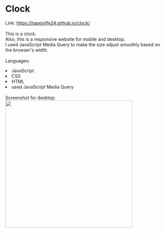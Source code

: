 # Clock 


Link: https://happylife24.github.io/clock/
<br>
<br>
This is a clock.
<br>
Also, this is a responsive website for mobile and desktop.
<br>
I used JavaScript Media Query to make the size adjust smoothly based on the browser's width.
<br>
<br>
Languages:
<li>JavaScript</li>
<li>CSS</li>
<li>HTML</li>
<li>used JavaScript Media Query</li>
<br>
Screenshot for desktop:
<br>
<img width="400px" src="https://github.com/happylife24/clock/assets/124482174/d0b3c346-2dc9-42bf-bd65-ea09c15c0152">
<br>
<br>


